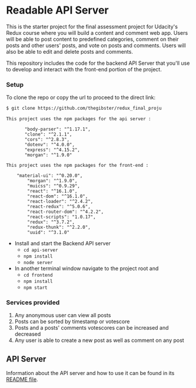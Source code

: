 # Readable API Server

This is the starter project for the final assessment project for Udacity's Redux course where you will build a content and comment web app. Users will be able to post content to predefined categories, comment on their posts and other users' posts, and vote on posts and comments. Users will also be able to edit and delete posts and comments.

This repository includes the code for the backend API Server that you'll use to develop and interact with the front-end portion of the project.

### Setup

To clone the repo or copy the url to proceed to the direct link:
```sh
$ git clone https://github.com/thegibster/redux_final_proju
```
 ```
This project uses the npm packages for the api server :

        "body-parser": "^1.17.1",
        "clone": "^2.1.1",
        "cors": "^2.8.3",
        "dotenv": "^4.0.0",
        "express": "^4.15.2",
        "morgan": "^1.9.0"
```
 ```
 This project uses the npm packages for the front-end :

     "material-ui": "^0.20.0",
         "morgan": "^1.9.0",
         "muicss": "^0.9.29",
         "react": "^16.1.0",
         "react-dom": "^16.1.0",
         "react-loader": "^2.4.2",
         "react-redux": "^5.0.6",
         "react-router-dom": "^4.2.2",
         "react-scripts": "1.0.17",
         "redux": "^3.7.2",
         "redux-thunk": "^2.2.0",
         "uuid": "^3.1.0"
```
* Install and start the Backend API server
    - `cd api-server`
    - `npm install`
    - `node server`
* In another terminal window navigate to the project root and
    - `cd frontend`
    - `npm install`
    - `npm start`


### Services provided
1. Any anonymous user can view all posts
2. Posts can be sorted by timestamp or votescore
3. Posts and a posts' comments votescores can be increased and decreased
3. Any user is able to create a new post as well as comment on any post



## API Server

Information about the API server and how to use it can be found in its [README file](api-server/README.md).
